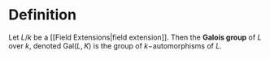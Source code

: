 # Definition

Let $L/k$ be a [[Field Extensions|field extension]]. Then the **Galois group** of $L$ over $k$, denoted $\text{Gal}(L, K)$ is the group of $k-$automorphisms of $L$.